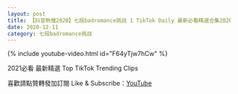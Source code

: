 ```yaml
---
layout: post
title: 【抖音熱搜2020】七段badromance挑战 1 TikTok Daily 最新必看精選合集2020 12 11
date: 2020-12-11
category: 七段badromance挑战
---
```


{% include youtube-video.html id="F64yTjw7hCw" %}

2021必看 最新精選 Top TikTok Trending Clips

喜歡請點贊轉發加訂閱 Like & Subscribe：[YouTube](https://www.youtube.com/channel/UCAoR7VcanIPd04uEq_GIylA/videos)

